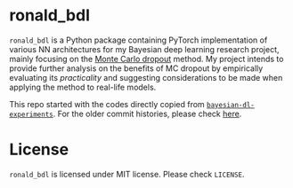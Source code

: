 # ronald_bdl

`ronald_bdl` is a Python package containing PyTorch implementation of various NN architectures for my Bayesian deep learning research project, mainly focusing on the [Monte Carlo dropout](https://link.iamblogger.net/bdlpaper) method. My project intends to provide further analysis on the benefits of MC dropout by empirically evaluating its *practicality* and suggesting considerations to be made when applying the method to real-life models.

This repo started with the codes directly copied from [`bayesian-dl-experiments`](https://link.iamblogger.net/bdl-exp). For the older commit histories, please check [here](https://link.iamblogger.net/068qc).

# License

`ronald_bdl` is licensed under MIT license. Please check `LICENSE`.
